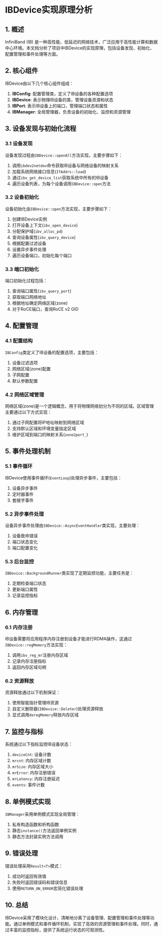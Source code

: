 # IBDevice实现原理分析

## 1. 概述

InfiniBand (IB) 是一种高性能、低延迟的网络技术，广泛应用于高性能计算和数据中心环境。本文档分析了项目中IBDevice的实现原理，包括设备发现、初始化、配置管理和事件处理等方面。

## 2. 核心组件

IBDevice由以下几个核心组件组成：

1. **IBConfig**: 配置管理类，定义了IB设备的各种配置选项
2. **IBDevice**: 表示物理IB设备的类，管理设备资源和状态
3. **IBPort**: 表示IB设备上的端口，管理端口状态和属性
4. **IBManager**: 全局管理器，负责设备的初始化、监控和资源管理

## 3. 设备发现与初始化流程

### 3.1 设备发现

设备发现过程由`IBDevice::openAll`方法实现，主要步骤如下：

1. 调用`ibdev2netdev`命令获取IB设备与网络设备的映射关系
2. 加载系统网络接口信息(`IfAddrs::load`)
3. 通过`ibv_get_device_list`获取系统中所有的IB设备
4. 遍历设备列表，为每个设备调用`IBDevice::open`方法

### 3.2 设备初始化

设备初始化由`IBDevice::open`方法实现，主要步骤如下：

1. 创建IBDevice实例
2. 打开设备上下文(`ibv_open_device`)
3. 分配保护域(`ibv_alloc_pd`)
4. 查询设备属性(`ibv_query_device`)
5. 根据配置过滤设备
6. 设置异步事件处理
7. 遍历设备端口，初始化每个端口

### 3.3 端口初始化

端口初始化过程包括：

1. 查询端口属性(`ibv_query_port`)
2. 获取端口网络地址
3. 根据地址确定网络区域(zone)
4. 对于RoCE端口，查询RoCE v2 GID

## 4. 配置管理

### 4.1 配置结构

`IBConfig`类定义了IB设备的配置选项，主要包括：

1. 设备过滤选项
2. 网络区域(zone)配置
3. 子网配置
4. 默认参数配置

### 4.2 网络区域管理

网络区域(zone)是一个逻辑概念，用于将物理网络划分为不同的区域。区域管理主要通过以下方式实现：

1. 通过子网配置将IP地址映射到网络区域
2. 支持默认区域和环境变量指定区域
3. 维护区域到端口的映射关系(`zone2port_`)

## 5. 事件处理机制

### 5.1 事件循环

IBDevice使用事件循环(`EventLoop`)处理异步事件，主要包括：

1. 设备异步事件
2. 定时器事件
3. 套接字事件

### 5.2 异步事件处理

设备异步事件处理由`IBDevice::AsyncEventHandler`类实现，主要处理：

1. 设备致命错误
2. 端口状态变化
3. 端口配置变化

### 5.3 后台监控

`IBDevice::BackgroundRunner`类实现了定期监控功能，主要任务是：

1. 定期检查端口状态
2. 更新端口属性
3. 记录监控指标

## 6. 内存管理

### 6.1 内存注册

IB设备需要将应用程序内存注册到设备才能进行RDMA操作，这通过`IBDevice::regMemory`方法实现：

1. 调用`ibv_reg_mr`注册内存区域
2. 记录内存注册指标
3. 返回内存区域句柄

### 6.2 资源释放

资源释放通过以下机制保证：

1. 使用智能指针管理IB资源
2. 自定义删除器(`IBDevice::Deleter`)处理资源释放
3. 显式调用`deregMemory`释放内存区域

## 7. 监控与指标

系统通过以下指标监控IB设备状态：

1. `deviceCnt`: 设备计数
2. `mrcnt`: 内存区域计数
3. `mrSize`: 内存区域大小
4. `mrError`: 内存注册错误
5. `mrLatency`: 内存注册延迟
6. `events`: 事件计数

## 8. 单例模式实现

`IBManager`采用单例模式实现全局管理：

1. 私有构造函数和析构函数
2. 静态`instance()`方法返回单例实例
3. 静态方法封装实例方法调用

## 9. 错误处理

错误处理采用`Result<T>`模式：

1. 成功时返回有效值
2. 失败时返回错误码和错误信息
3. 使用`RETURN_ON_ERROR`宏简化错误处理

## 10. 总结

IBDevice采用了模块化设计，清晰地分离了设备管理、配置管理和事件处理等功能。通过单例模式和事件循环机制，实现了高效的资源管理和事件处理。同时，通过丰富的监控指标，提供了系统运行状态的可观测性。 